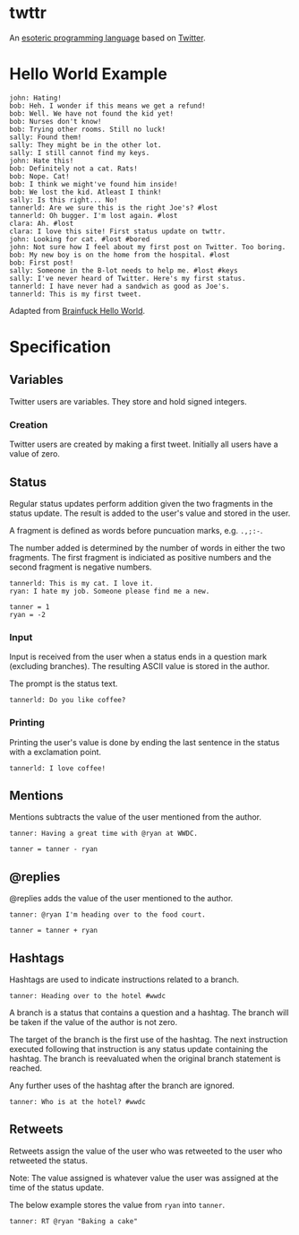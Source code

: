 # twttr
An [esoteric programming language](en.wikipedia.org/wiki/Esoteric_programming_language) based on [Twitter](https://twitter.com/).

# Hello World Example
```
john: Hating!
bob: Heh. I wonder if this means we get a refund!
bob: Well. We have not found the kid yet!
bob: Nurses don't know!
bob: Trying other rooms. Still no luck!
sally: Found them!
sally: They might be in the other lot.
sally: I still cannot find my keys.
john: Hate this!
bob: Definitely not a cat. Rats!
bob: Nope. Cat!
bob: I think we might've found him inside!
bob: We lost the kid. Atleast I think!
sally: Is this right... No!
tannerld: Are we sure this is the right Joe's? #lost
tannerld: Oh bugger. I'm lost again. #lost
clara: Ah. #lost
clara: I love this site! First status update on twttr.
john: Looking for cat. #lost #bored
john: Not sure how I feel about my first post on Twitter. Too boring.
bob: My new boy is on the home from the hospital. #lost
bob: First post!
sally: Someone in the B-lot needs to help me. #lost #keys
sally: I've never heard of Twitter. Here's my first status.
tannerld: I have never had a sandwich as good as Joe's.
tannerld: This is my first tweet.
```
Adapted from [Brainfuck Hello World](http://en.wikipedia.org/wiki/Brainfuck#Hello_World.21).

# Specification
## Variables
Twitter users are variables. They store and hold signed integers.

### Creation
Twitter users are created by making a first tweet. Initially all users have a value of zero.

## Status
Regular status updates perform addition given the two fragments in the status update. The result is added to the user's value and stored in the user.

A fragment is defined as words before puncuation marks, e.g. `.,;:-`.

The number added is determined by the number of words in either the two fragments. The first fragment is indiciated as positive numbers and the second fragment is negative numbers.

```
tannerld: This is my cat. I love it.
ryan: I hate my job. Someone please find me a new.

tanner = 1
ryan = -2
```

### Input
Input is received from the user when a status ends in a question mark (excluding branches). The resulting ASCII value is stored in the author.

The prompt is the status text.

```
tannerld: Do you like coffee?
```

### Printing
Printing the user's value is done by ending the last sentence in the status with a exclamation point.

```
tannerld: I love coffee!
```

## Mentions
Mentions subtracts the value of the user mentioned from the author.

```
tanner: Having a great time with @ryan at WWDC.

tanner = tanner - ryan
```

## @replies
@replies adds the value of the user mentioned to the author.

```
tanner: @ryan I'm heading over to the food court.

tanner = tanner + ryan
```

## Hashtags
Hashtags are used to indicate instructions related to a branch.

```
tanner: Heading over to the hotel #wwdc
```

A branch is a status that contains a question and a hashtag. The branch will be taken if the value of the author is not zero.

The target of the branch is the first use of the hashtag. The next instruction executed following that instruction is any status update containing the hashtag. The branch is reevaluated when the original branch statement is reached.

Any further uses of the hashtag after the branch are ignored.

```
tanner: Who is at the hotel? #wwdc
```

## Retweets
Retweets assign the value of the user who was retweeted to the user who retweeted the status.

Note: The value assigned is whatever value the user was assigned at the time of the status update.

The below example stores the value from `ryan` into `tanner`.

```
tanner: RT @ryan "Baking a cake"
```
